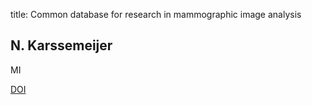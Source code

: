 title: Common database for research in mammographic image analysis

## N. Karssemeijer
MI

<a href="https://doi.org/10.1117/12.148617">DOI</a>
